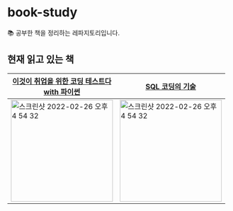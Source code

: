 # book-study
📚 공부한 책을 정리하는 레파지토리입니다.


## 현재 읽고 있는 책 
|[이것이 취업을 위한 코딩 테스트다<br>with 파이썬](https://github.com/soyeon207/book-study/tree/master/%EC%9D%B4%EA%B2%83%EC%9D%B4_%EC%B7%A8%EC%97%85%EC%9D%84_%EC%9C%84%ED%95%9C_%EC%BD%94%EB%94%A9_%ED%85%8C%EC%8A%A4%ED%8A%B8%EB%8B%A4_with_%ED%8C%8C%EC%9D%B4%EC%8D%AC)|[SQL 코딩의 기술](https://github.com/soyeon207/book-study/tree/master/SQL_%EC%BD%94%EB%94%A9%EC%9D%98_%EA%B8%B0%EC%88%A0)|
|---|---|
|<img width="230" alt="스크린샷 2022-02-26 오후 4 54 32" src="https://user-images.githubusercontent.com/39696812/155835203-dd0a9a3d-0e06-4e34-902a-fb63a05eaba3.png">|<img width="230" alt="스크린샷 2022-02-26 오후 4 54 32" src="https://user-images.githubusercontent.com/39696812/156127850-9165c869-c30e-46d6-a661-8c6083ff8a33.jpeg">|

